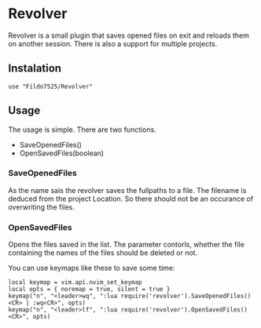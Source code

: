 # Revolver

Revolver is a small plugin that saves opened files on exit and reloads them on another session. There is also a support for multiple projects.

## Instalation

```use "Fildo7525/Revolver"```

## Usage

The usage is simple. There are two functions.
 - SaveOpenedFiles()
 - OpenSavedFiles(boolean)

### SaveOpenedFiles

As the name sais the revolver saves the fullpaths to a file. The filename is deduced from the project Location. So there should not be an occurance of overwriting the files.

### OpenSavedFiles

Opens the files saved in the list. The parameter contorls, whether the file containing the names of the files should be deleted or not.

You can use keymaps like these to save some time:

```
local keymap = vim.api.nvim_set_keymap
local opts = { noremap = true, silent = true }
keymap("n", "<leader>wq", ":lua require('revolver').SaveOpenedFiles()<CR> | :wq<CR>", opts)
keymap("n", "<leader>lf", ":lua require('revolver').OpenSavedFiles()<CR>", opts)
```


